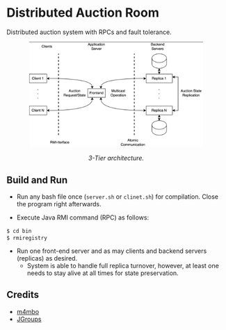# Distributed Auction Room

Distributed auction system with RPCs and fault tolerance.

<div align="center">
    <img src="res/arch.png" width="400"/>
    <p><em>3-Tier architecture.</em></p>
</div>


## Build and Run

* Run any bash file once (`server.sh` or `clinet.sh`) for compilation. Close the program right afterwards.

* Execute Java RMI command (RPC) as follows:

```
$ cd bin 
$ rmiregistry
```

* Run one front-end server and as may clients and backend servers (replicas) as desired.
    * System is able to handle full replica turnover, however, at least one needs to stay alive at all times for state preservation.

## Credits

- [m4mbo](https://github.com/m4mbo)
- [JGroups](http://jgroups.org)
